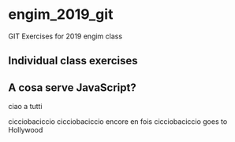 # engim_2019_git
GIT Exercises for 2019 engim class



## Individual class exercises

## A cosa serve JavaScript?


ciao a tutti


cicciobaciccio
cicciobaciccio encore en fois
cicciobaciccio goes to Hollywood